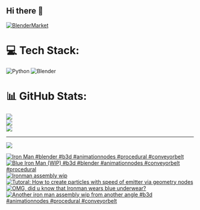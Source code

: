 ## Hi there 👋

<!--
**luckychris/luckychris** is a ✨ _special_ ✨ repository because its `README.md` (this file) appears on your GitHub profile.

Here are some ideas to get you started:

- 🔭 I’m currently working on ...
- 🌱 I’m currently learning ...
- 👯 I’m looking to collaborate on ...
- 🤔 I’m looking for help with ...
- 💬 Ask me about ...
- 📫 How to reach me: https://www.instagram.com/blender.fun/
- 😄 Pronouns: ...
- ⚡ Fun fact: ...
-->


[![BlenderMarket](https://assets.superhivemarket.com/site_assets/blendermarketlogo.png)](https://blendermarket.com/creators/blenderfun)

# 💻 Tech Stack:
![Python](https://img.shields.io/badge/python-3670A0?style=for-the-badge&logo=python&logoColor=ffdd54) ![Blender](https://img.shields.io/badge/blender-%23F5792A.svg?style=for-the-badge&logo=blender&logoColor=white)
# 📊 GitHub Stats:
![](https://github-readme-stats.vercel.app/api?username=luckychris&theme=great-gatsby&hide_border=false&include_all_commits=false&count_private=false)<br/>
![](https://github-readme-streak-stats.herokuapp.com/?user=luckychris&theme=great-gatsby&hide_border=false)<br/>
![](https://github-readme-stats.vercel.app/api/top-langs/?username=luckychris&theme=great-gatsby&hide_border=false&include_all_commits=false&count_private=false&layout=compact)

---
[![](https://visitcount.itsvg.in/api?id=luckychris&icon=0&color=0)](https://visitcount.itsvg.in)

<!-- Proudly created with GPRM ( https://gprm.itsvg.in ) -->

<!-- BEGIN YOUTUBE-CARDS -->
[![Iron Man #blender #b3d #animationnodes #procedural #conveyorbelt](https://ytcards.demolab.com/?id=0R4We4gZiPE&title=Iron+Man+%23blender+%23b3d+%23animationnodes+%23procedural+%23conveyorbelt&lang=en&timestamp=1749902401&background_color=%230d1117&title_color=%23ffffff&stats_color=%23dedede&max_title_lines=1&width=250&border_radius=5 "Iron Man #blender #b3d #animationnodes #procedural #conveyorbelt")](https://www.youtube.com/watch?v=0R4We4gZiPE)
[![Blue Iron Man (WIP)  #b3d #blender #animationnodes #conveyorbelt #procedural](https://ytcards.demolab.com/?id=QOYP-TLk8lo&title=Blue+Iron+Man+%28WIP%29++%23b3d+%23blender+%23animationnodes+%23conveyorbelt+%23procedural&lang=en&timestamp=1749646844&background_color=%230d1117&title_color=%23ffffff&stats_color=%23dedede&max_title_lines=1&width=250&border_radius=5 "Blue Iron Man (WIP)  #b3d #blender #animationnodes #conveyorbelt #procedural")](https://www.youtube.com/shorts/QOYP-TLk8lo)
[![Ironman assembly wip](https://ytcards.demolab.com/?id=KSEiUqWbsk0&title=Ironman+assembly+wip&lang=en&timestamp=1749325225&background_color=%230d1117&title_color=%23ffffff&stats_color=%23dedede&max_title_lines=1&width=250&border_radius=5 "Ironman assembly wip")](https://www.youtube.com/watch?v=KSEiUqWbsk0)
[![Tutoral: How to create particles with speed of emitter via geometry nodes](https://ytcards.demolab.com/?id=tyEsuSGV7lI&title=Tutoral%3A+How+to+create+particles+with+speed+of+emitter+via+geometry+nodes&lang=en&timestamp=1749294683&background_color=%230d1117&title_color=%23ffffff&stats_color=%23dedede&max_title_lines=1&width=250&border_radius=5 "Tutoral: How to create particles with speed of emitter via geometry nodes")](https://www.youtube.com/watch?v=tyEsuSGV7lI)
[![OMG, did u know that Ironman wears blue underwear?](https://ytcards.demolab.com/?id=wrEsY7GoJeU&title=OMG%2C+did+u+know+that+Ironman+wears+blue+underwear%3F&lang=en&timestamp=1749222625&background_color=%230d1117&title_color=%23ffffff&stats_color=%23dedede&max_title_lines=1&width=250&border_radius=5 "OMG, did u know that Ironman wears blue underwear?")](https://www.youtube.com/shorts/wrEsY7GoJeU)
[![Another iron man assembly wip from another angle  #b3d #animationnodes #procedural #conveyorbelt](https://ytcards.demolab.com/?id=WET759z6Y94&title=Another+iron+man+assembly+wip+from+another+angle++%23b3d+%23animationnodes+%23procedural+%23conveyorbelt&lang=en&timestamp=1749209057&background_color=%230d1117&title_color=%23ffffff&stats_color=%23dedede&max_title_lines=1&width=250&border_radius=5 "Another iron man assembly wip from another angle  #b3d #animationnodes #procedural #conveyorbelt")](https://www.youtube.com/shorts/WET759z6Y94)
<!-- END YOUTUBE-CARDS -->

